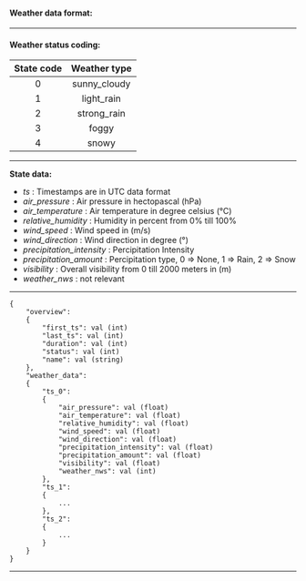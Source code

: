 #### Weather data format:

---
#### Weather status coding:

| State code | Weather type |
|:----------:|:------------:|
| 0 | sunny_cloudy |
| 1 | light_rain |
| 2 | strong_rain |
| 3 | foggy |
| 4 | snowy |

---
**State data:**

 - _ts_ : Timestamps are in UTC data format
 - _air_pressure_ : Air pressure in hectopascal (hPa)
 - _air_temperature_ : Air temperature in degree celsius (°C)
 - _relative_humidity_ : Humidity in percent from 0% till 100%
 - _wind_speed_ :  Wind speed in (m/s)
 - _wind_direction_ : Wind direction in degree (°)
 - _precipitation_intensity_ : Percipitation Intensity 
 - _precipitation_amount_ : Percipitation type, 0 => None, 1 => Rain, 2 => Snow  
 - _visibility_ : Overall visibility from 0 till 2000 meters in (m)
 - _weather_nws_ : not relevant
---

```
{
    "overview": 
    {
        "first_ts": val (int)
        "last_ts": val (int)
        "duration": val (int)
        "status": val (int)
        "name": val (string)
    },
    "weather_data": 
    {
        "ts_0": 
        {
            "air_pressure": val (float)
            "air_temperature": val (float)
            "relative_humidity": val (float)
            "wind_speed": val (float)
            "wind_direction": val (float)
            "precipitation_intensity": val (float)
            "precipitation_amount": val (float)
            "visibility": val (float)
            "weather_nws": val (int)
        },
        "ts_1":
        {
            ...
        },
        "ts_2":
        {
            ...
        }
    }
}
```
---